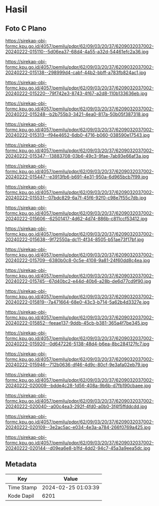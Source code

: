 # Hasil

## Foto C Plano

https://sirekap-obj-formc.kpu.go.id/4057/pemilu/pdpr/62/09/03/20/37/6209032037002-20240222-015110--5d06ea37-68d4-4a55-a32d-54461efc2a36.jpg

https://sirekap-obj-formc.kpu.go.id/4057/pemilu/pdpr/62/09/03/20/37/6209032037002-20240222-015138--298999d4-cabf-44b2-bbff-a783fb824ac1.jpg

https://sirekap-obj-formc.kpu.go.id/4057/pemilu/pdpr/62/09/03/20/37/6209032037002-20240222-015220--79f742e3-8743-4f67-a2d8-110b133636eb.jpg

https://sirekap-obj-formc.kpu.go.id/4057/pemilu/pdpr/62/09/03/20/37/6209032037002-20240222-015248--b2b755b3-3421-4ea0-817a-50b05f387318.jpg

https://sirekap-obj-formc.kpu.go.id/4057/pemilu/pdpr/62/09/03/20/37/6209032037002-20240222-015313--f94e4652-6db0-4716-b060-038590e17543.jpg

https://sirekap-obj-formc.kpu.go.id/4057/pemilu/pdpr/62/09/03/20/37/6209032037002-20240222-015347--13883708-03b6-49c3-9fae-7ab93e66af3a.jpg

https://sirekap-obj-formc.kpu.go.id/4057/pemilu/pdpr/62/09/03/20/37/6209032037002-20240222-015447--e3913fb6-b691-4e31-950a-6d965bcb7f99.jpg

https://sirekap-obj-formc.kpu.go.id/4057/pemilu/pdpr/62/09/03/20/37/6209032037002-20240222-015531--07bdc829-6a7f-45f6-92f0-c98e7f55c7db.jpg

https://sirekap-obj-formc.kpu.go.id/4057/pemilu/pdpr/62/09/03/20/37/6209032037002-20240222-015606--62501417-4d62-4d74-886b-c811ccf53412.jpg

https://sirekap-obj-formc.kpu.go.id/4057/pemilu/pdpr/62/09/03/20/37/6209032037002-20240222-015638--9f72550a-dc11-4f34-8505-b51ae73f17bf.jpg

https://sirekap-obj-formc.kpu.go.id/4057/pemilu/pdpr/62/09/03/20/37/6209032037002-20240222-015709--6380b0c8-0c5e-4108-9a81-24f60dd8c4ea.jpg

https://sirekap-obj-formc.kpu.go.id/4057/pemilu/pdpr/62/09/03/20/37/6209032037002-20240222-015745--67d40bc2-e44d-40b6-a28b-de6d77cd9f90.jpg

https://sirekap-obj-formc.kpu.go.id/4057/pemilu/pdpr/62/09/03/20/37/6209032037002-20240222-015819--7a471664-68e0-43c3-b714-5a62b4d3327e.jpg

https://sirekap-obj-formc.kpu.go.id/4057/pemilu/pdpr/62/09/03/20/37/6209032037002-20240222-015852--feeae137-9ddb-45cb-b381-365a4f7be345.jpg

https://sirekap-obj-formc.kpu.go.id/4057/pemilu/pdpr/62/09/03/20/37/6209032037002-20240222-015920--0d647226-5138-48d4-b6ea-8bc284127fc7.jpg

https://sirekap-obj-formc.kpu.go.id/4057/pemilu/pdpr/62/09/03/20/37/6209032037002-20240222-015946--712b0636-df46-4d9c-80cf-9e3afa02eb79.jpg

https://sirekap-obj-formc.kpu.go.id/4057/pemilu/pdpr/62/09/03/20/37/6209032037002-20240222-020009--bdde4c28-1d56-408a-9b6b-d7fb190cbaee.jpg

https://sirekap-obj-formc.kpu.go.id/4057/pemilu/pdpr/62/09/03/20/37/6209032037002-20240222-020040--a00c4ea3-292f-4fd0-a0b0-3f4f5ffddcdd.jpg

https://sirekap-obj-formc.kpu.go.id/4057/pemilu/pdpr/62/09/03/20/37/6209032037002-20240222-020109--3e2ac5ac-e034-4e3a-a784-266f0769a425.jpg

https://sirekap-obj-formc.kpu.go.id/4057/pemilu/pdpr/62/09/03/20/37/6209032037002-20240222-020144--d09ea6e8-b1fd-4dd2-94c7-45a3a9eea5dc.jpg


## Metadata

| Key        | Value               |
| ---------- | ------------------- |
| Time Stamp | 2024-02-25 01:03:39 |
| Kode Dapil | 6201                |



